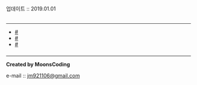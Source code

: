 <div class="pull-right"> 업데이트 :: 2019.01.01 </div><br>

---

<!-- @import "[TOC]" {cmd="toc" depthFrom=1 depthTo=6 orderedList=false} -->

<!-- code_chunk_output -->

* [#](#)
* [#](#-1)
* [#](#-2)

<!-- /code_chunk_output -->

###

###

###

---

**Created by MoonsCoding**

e-mail :: jm921106@gmail.com
